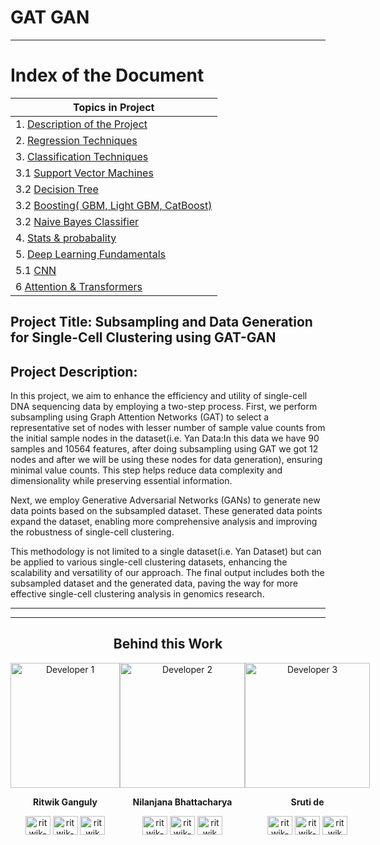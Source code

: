 # GAT GAN

---

# Index of the Document
| Topics in Project | 
|--|
| 1. [Description of the Project](#Project-Description) | 
| 2. [Regression Techniques](#regression-techniques--concepts-) | 
| 3. [Classification Techniques](#classification-techniques--concepts-) | 
| 3.1 [Support Vector Machines](#support-vector-machine-svm) | 
| 3.2 [Decision Tree](#decision-tree-concepts) | 
| 3.2 [Boosting( GBM, Light GBM, CatBoost)](#boosting-algorithms-gbm-lightgbm-catboost) | 
| 3.2 [Naive Bayes Classifier](#naive-bayes-classifier) | 
| 4. [Stats & probabality](#stats--probablity-fundamentals) | 
| 5. [Deep Learning Fundamentals](#deep-learning-fundamentals)| 
| 5.1 [CNN](#cnn-fundamentals--cost-function-backpropagation) | 
| 6 [Attention & Transformers](#deep-learning---nlp) | 

## Project Title: Subsampling and Data Generation for Single-Cell Clustering using GAT-GAN
## Project Description: 
In this project, we aim to enhance the efficiency and utility of single-cell DNA sequencing data by employing a two-step process. 
First, we perform subsampling using Graph Attention Networks (GAT) to select a representative set of nodes with lesser number of sample value counts from the initial sample nodes in the dataset(i.e. Yan Data:In this data we have 90 samples and 10564 features, after doing subsampling using GAT we got 12 nodes and after we will be using these nodes for data generation), ensuring minimal value counts. This step helps reduce data complexity and dimensionality while preserving essential information.

Next, we employ Generative Adversarial Networks (GANs) to generate new data points based on the subsampled dataset. These generated data points expand the dataset, enabling more comprehensive analysis and improving the robustness of single-cell clustering.

This methodology is not limited to a single dataset(i.e. Yan Dataset) but can be applied to various single-cell clustering datasets, enhancing the scalability and versatility of our approach. The final output includes both the subsampled dataset and the generated data, paving the way for more effective single-cell clustering analysis in genomics research.






---

---

<h2 align="center">Behind this Work</h2>

<div style="display: flex; justify-content: space-between; align-items: center;">
  
  <div align="center">
    <img src="https://scontent.fccu11-1.fna.fbcdn.net/v/t39.30808-6/385860305_731250479017131_3309006476143941761_n.jpg?_nc_cat=106&ccb=1-7&_nc_sid=49d041&_nc_ohc=pAQRMcLIF18AX_Sdn5C&_nc_ht=scontent.fccu11-1.fna&oh=00_AfA4Kga6xbjTKivPPXQjrR_4Iimz3SetN3Pb6fFmB4IO5A&oe=6520ADBA" height="200" alt="Developer 1" width="175">
    <p><b>Ritwik Ganguly</b></p>
    <p align="center">
    <a href="https://www.linkedin.com/in/ritwikganguly003/" target="blank"><img align="center" src="https://www.svgrepo.com/show/110195/linkedin.svg" alt="ritwik-ganguly-148aa2203" height="30" width="40" /></a>
    <a href="https://medium.com/@gangulyritwik2003" target="blank"><img align="center" src="https://www.svgrepo.com/show/354057/medium-icon.svg" alt="ritwik-ganguly-148aa2203" height="30" width="40" /></a>
    <a href="https://github.com/RitwikGanguly" target="blank"><img align="center" src="https://www.svgrepo.com/show/512317/github-142.svg" alt="ritwik" height="30" width="40" /></a>
    </p>
  </div>
  <div align="center">
    <img src="https://scontent.fccu2-3.fna.fbcdn.net/v/t1.6435-9/166272161_237885504724949_22398833292288906_n.jpg?_nc_cat=102&ccb=1-7&_nc_sid=09cbfe&_nc_ohc=ITmqhdTSQUIAX81zio9&_nc_ht=scontent.fccu2-3.fna&oh=00_AfAgnbzegfmEiRgn0lMnE4PNqsVBsstAO8Sv2BXyyLc_nQ&oe=653B4219" height="200" alt="Developer 2" width="200">
    <p><b>Nilanjana Bhattacharya</b></p>
    <p align="center">
    <a href="https://www.linkedin.com/in/nilanjana-bhattacharya-270007263/" target="blank"><img align="center" src="https://www.svgrepo.com/show/110195/linkedin.svg" alt="ritwik-ganguly-148aa2203" height="30" width="40" /></a>
    <a href="https://medium.com/@gangulyritwik2003" target="blank"><img align="center" src="https://www.svgrepo.com/show/354057/medium-icon.svg" alt="ritwik-ganguly-148aa2203" height="30" width="40" /></a>
    <a href="https://github.com/RitwikGanguly" target="blank"><img align="center" src="https://www.svgrepo.com/show/512317/github-142.svg" alt="ritwik" height="30" width="40" /></a>
    </p>
  </div>
  
  <div align="center">
    <img src="https://media.licdn.com/dms/image/D4D03AQEaz1a6yN2fmw/profile-displayphoto-shrink_800_800/0/1679486077155?e=1701302400&v=beta&t=Ns7pru7F3j4GicZewd3upyHQ_mUzHUhskMLioaxOYV4" height="200" alt="Developer 3" width="200">
    <p><b>Sruti de</b></p>
    <p align="center">
    <a href="https://www.linkedin.com/in/ritwikganguly003/" target="blank"><img align="center" src="https://www.svgrepo.com/show/110195/linkedin.svg" alt="ritwik-ganguly-148aa2203" height="30" width="40" /></a>
    <a href="https://medium.com/@gangulyritwik2003" target="blank"><img align="center" src="https://www.svgrepo.com/show/354057/medium-icon.svg" alt="ritwik-ganguly-148aa2203" height="30" width="40" /></a>
    <a href="https://github.com/RitwikGanguly" target="blank"><img align="center" src="https://www.svgrepo.com/show/512317/github-142.svg" alt="ritwik" height="30" width="40" /></a>
    </p>
  </div>
  
</div>
